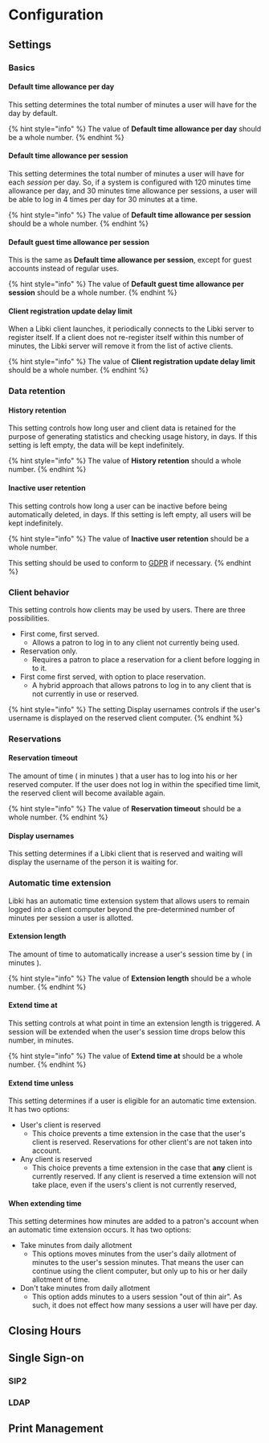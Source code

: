 # Configuration

## Settings

### Basics

#### Default time allowance per day

This setting determines the total number of minutes a user will have for the day by default.

{% hint style="info" %}
The value of **Default time allowance per day** should be a whole number.
{% endhint %}

#### Default time allowance per session

This setting determines the total number of minutes a user will have for each _session_ per day. So, if a system is configured with 120 minutes time allowance per day, and 30 minutes time allowance per sessions, a user will be able to log in 4 times per day for 30 minutes at a time.

{% hint style="info" %}
The value of **Default time allowance per session** should be a whole number.
{% endhint %}

#### Default guest time allowance per session

This is the same as **Default time allowance per session**, except for guest accounts instead of regular uses.

{% hint style="info" %}
The value of **Default guest time allowance per session** should be a whole number.
{% endhint %}

#### Client registration update delay limit

When a Libki client launches, it periodically connects to the Libki server to register itself. If a client does not re-register itself within this number of minutes, the Libki server will remove it from the list of active clients.

{% hint style="info" %}
The value of **Client registration update delay limit** should be a whole number.
{% endhint %}

### Data retention

#### History retention

This setting controls how long user and client data is retained for the purpose of generating statistics and checking usage history, in days. If this setting is left empty, the data will be kept indefinitely.

{% hint style="info" %}
The value of **History retention** should a whole number.
{% endhint %}

#### Inactive user retention

This setting controls how long a user can be inactive before being automatically deleted, in days. If this setting is left empty, all users will be kept indefinitely.

{% hint style="info" %}
The value of **Inactive user retention** should be a whole number.

This setting should be used to conform to [GDPR](https://www.eugdpr.org/) if necessary.
{% endhint %}

### Client behavior

This setting controls how clients may be used by users. There are three possibilities.

* First come, first served.
  * Allows a patron to log in to any client not currently being used.
* Reservation only.
  * Requires a patron to place a reservation for a client before logging in to it.
* First come first served, with option to place reservation.
  * A hybrid approach that allows patrons to log in to any client that is not currently in use or reserved.

{% hint style="info" %}
The setting Display usernames controls if the user's username is displayed on the reserved client computer.
{% endhint %}

### Reservations

#### Reservation timeout

The amount of time \( in minutes \) that a user has to log into his or her reserved computer. If the user does not log in within the specified time limit, the reserved client will become available again.

{% hint style="info" %}
The value of **Reservation timeout** should be a whole number.
{% endhint %}

#### Display usernames

This setting determines if a Libki client that is reserved and waiting will display the username of the person it is waiting for.

### Automatic time extension

Libki has an automatic time extension system that allows users to remain logged into a client computer beyond the pre-determined number of minutes per session a user is allotted.

#### Extension length

The amount of time to automatically increase a user's session time by \( in minutes \).

{% hint style="info" %}
The value of **Extension length** should be a whole number.
{% endhint %}

#### Extend time at

This setting controls at what point in time an extension length is triggered. A session will be extended when the user's session time drops below this number, in minutes.

{% hint style="info" %}
The value of **Extend time at** should be a whole number.
{% endhint %}

#### Extend time unless

This setting determines if a user is eligible for an automatic time extension. It has two options:

* User's client is reserved
  * This choice prevents a time extension in the case that the user's client is reserved. Reservations for other client's are not taken into account.
* Any client is reserved
  * This choice prevents a time extension in the case that **any** client is currently reserved. If any client is reserved a time extension will not take place, even if the users's client is not currently reserved, 

#### When extending time

This setting determines how minutes are added to a patron's account when an automatic time extension occurs. It has two options:

* Take minutes from daily allotment
  * This options moves minutes from the user's daily allotment of minutes to the user's session minutes. That means the user can continue using the client computer, but only up to his or her daily allotment of time.
* Don't take minutes from daily allotment
  * This option adds minutes to a users session "out of thin air". As such, it does not effect how many sessions a user will have per day.

## Closing Hours

## Single Sign-on

### SIP2

### LDAP

## Print Management



